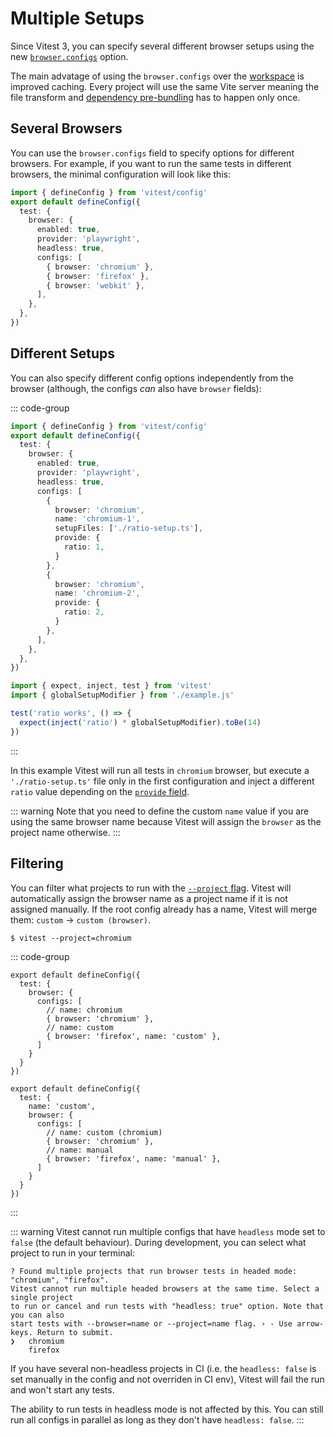 # Multiple Setups

Since Vitest 3, you can specify several different browser setups using the new [`browser.configs`](/guide/browser/config/#browser-configs) option.

The main advatage of using the `browser.configs` over the [workspace](/guide/workspace) is improved caching. Every project will use the same Vite server meaning the file transform and [dependency pre-bundling](https://vite.dev/guide/dep-pre-bundling.html) has to happen only once.

## Several Browsers

You can use the `browser.configs` field to specify options for different browsers. For example, if you want to run the same tests in different browsers, the minimal configuration will look like this:

```ts [vitest.config.ts]
import { defineConfig } from 'vitest/config'
export default defineConfig({
  test: {
    browser: {
      enabled: true,
      provider: 'playwright',
      headless: true,
      configs: [
        { browser: 'chromium' },
        { browser: 'firefox' },
        { browser: 'webkit' },
      ],
    },
  },
})
```

## Different Setups

You can also specify different config options independently from the browser (although, the configs _can_ also have `browser` fields):

::: code-group
```ts [vitest.config.ts]
import { defineConfig } from 'vitest/config'
export default defineConfig({
  test: {
    browser: {
      enabled: true,
      provider: 'playwright',
      headless: true,
      configs: [
        {
          browser: 'chromium',
          name: 'chromium-1',
          setupFiles: ['./ratio-setup.ts'],
          provide: {
            ratio: 1,
          }
        },
        {
          browser: 'chromium',
          name: 'chromium-2',
          provide: {
            ratio: 2,
          }
        },
      ],
    },
  },
})
```
```ts [example.test.ts]
import { expect, inject, test } from 'vitest'
import { globalSetupModifier } from './example.js'

test('ratio works', () => {
  expect(inject('ratio') * globalSetupModifier).toBe(14)
})
```
:::

In this example Vitest will run all tests in `chromium` browser, but execute a `'./ratio-setup.ts'` file only in the first configuration and inject a different `ratio` value depending on the [`provide` field](/config/#provide).

::: warning
Note that you need to define the custom `name` value if you are using the same browser name because Vitest will assign the `browser` as the project name otherwise.
:::

## Filtering

You can filter what projects to run with the [`--project` flag](/guide/cli#project). Vitest will automatically assign the browser name as a project name if it is not assigned manually. If the root config already has a name, Vitest will merge them: `custom` -> `custom (browser)`.

```shell
$ vitest --project=chromium
```

::: code-group
```ts{6,8} [default]
export default defineConfig({
  test: {
    browser: {
      configs: [
        // name: chromium
        { browser: 'chromium' },
        // name: custom
        { browser: 'firefox', name: 'custom' },
      ]
    }
  }
})
```
```ts{3,7,9} [custom]
export default defineConfig({
  test: {
    name: 'custom',
    browser: {
      configs: [
        // name: custom (chromium)
        { browser: 'chromium' },
        // name: manual
        { browser: 'firefox', name: 'manual' },
      ]
    }
  }
})
```
:::

::: warning
Vitest cannot run multiple configs that have `headless` mode set to `false` (the default behaviour). During development, you can select what project to run in your terminal:

```shell
? Found multiple projects that run browser tests in headed mode: "chromium", "firefox".
Vitest cannot run multiple headed browsers at the same time. Select a single project
to run or cancel and run tests with "headless: true" option. Note that you can also
start tests with --browser=name or --project=name flag. › - Use arrow-keys. Return to submit.
❯   chromium
    firefox
```

If you have several non-headless projects in CI (i.e. the `headless: false` is set manually in the config and not overriden in  CI env), Vitest will fail the run and won't start any tests.

The ability to run tests in headless mode is not affected by this. You can still run all configs in parallel as long as they don't have `headless: false`.
:::
